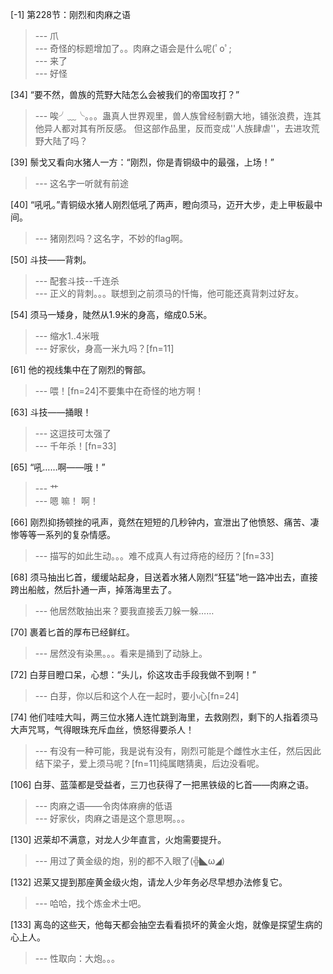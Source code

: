 
[-1] 第228节：刚烈和肉麻之语
>--- 爪<br>
>--- 奇怪的标题增加了。。肉麻之语会是什么呢(ﾟoﾟ;<br>
>--- 来了<br>
>--- 好怪<br>

[34] “要不然，兽族的荒野大陆怎么会被我们的帝国攻打？”
>--- 唉╯﹏╰。。。蛊真人世界观里，兽人族曾经制霸大地，铺张浪费，连其他异人都对其有所反感。
但这部作品里，反而变成''人族肆虐''，去进攻荒野大陆了吗？<br>

[39] 鬃戈又看向水猪人一方：“刚烈，你是青铜级中的最强，上场！”
>--- 这名字一听就有前途<br>

[40] “吼吼。”青铜级水猪人刚烈低吼了两声，瞪向须马，迈开大步，走上甲板最中间。
>--- 猪刚烈吗？这名字，不妙的flag啊。<br>

[50] 斗技——背刺。
>--- 配套斗技--千连杀<br>
>--- 正义的背刺。。。联想到之前须马的忏悔，他可能还真背刺过好友。<br>

[54] 须马一矮身，陡然从1.9米的身高，缩成0.5米。
>--- 缩水1..4米哦<br>
>--- 好家伙，身高一米九吗？[fn=11]<br>

[61] 他的视线集中在了刚烈的臀部。
>--- 喂！[fn=24]不要集中在奇怪的地方啊！<br>

[63] 斗技——捅眼！
>--- 这逗技可太强了<br>
>--- 千年杀！[fn=33]<br>

[65] “吼……啊——哦！”
>--- 艹<br>
>--- 嗯
嘛！
啊！<br>

[66] 刚烈抑扬顿挫的吼声，竟然在短短的几秒钟内，宣泄出了他愤怒、痛苦、凄惨等等一系列的复杂情感。
>--- 描写的如此生动。。。难不成真人有过痔疮的经历？[fn=33]<br>

[68] 须马抽出匕首，缓缓站起身，目送着水猪人刚烈“狂猛”地一路冲出去，直接跨出船舷，然后扑通一声，掉落海里去了。
>--- 他居然敢抽出来？要我直接丢刀躲一躲……<br>

[70] 裹着匕首的厚布已经鲜红。
>--- 居然没有染黑。。。看来是捅到了动脉上。<br>

[72] 白芽目瞪口呆，心想：“头儿，伱这攻击手段我做不到啊！”
>--- 白芽，你以后和这个人在一起时，要小心[fn=24]<br>

[74] 他们哇哇大叫，两三位水猪人连忙跳到海里，去救刚烈，剩下的人指着须马大声咒骂，气得眼珠充斥血丝，愤怒得要杀人！
>--- 有没有一种可能，我是说有没有，刚烈可能是个雌性水主任，然后因此结下梁子，爱上须马呢？[fn=11]纯属瞎猜奥，后边没看呢。<br>

[106] 白芽、蓝藻都是受益者，三刀也获得了一把黑铁级的匕首——肉麻之语。
>--- 肉麻之语——令肉体麻痹的低语<br>
>--- 好家伙，肉麻之语是这个意思啊。。。<br>

[130] 迟莱却不满意，对龙人少年直言，火炮需要提升。
>--- 用过了黄金级的炮，别的都不入眼了(╬◣ω◢)<br>

[132] 迟莱又提到那座黄金级火炮，请龙人少年务必尽早想办法修复它。
>--- 哈哈，找个炼金术士吧。<br>

[133] 离岛的这些天，他每天都会抽空去看看损坏的黄金火炮，就像是探望生病的心上人。
>--- 性取向：大炮。。。<br>
